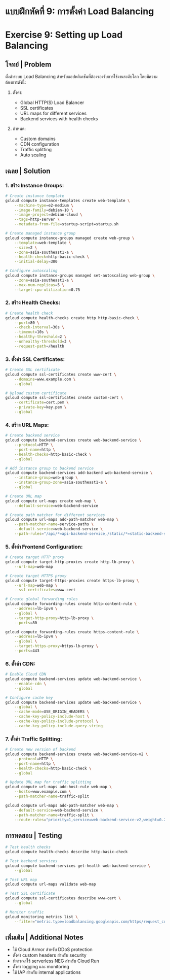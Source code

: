 # แบบฝึกหัดที่ 9: การตั้งค่า Load Balancing
# Exercise 9: Setting up Load Balancing

## โจทย์ | Problem
ตั้งค่าระบบ Load Balancing สำหรับแอปพลิเคชันที่ต้องรองรับการใช้งานระดับโลก โดยมีความต้องการดังนี้:

1. ตั้งค่า:
   - Global HTTP(S) Load Balancer
   - SSL certificates
   - URL maps for different services
   - Backend services with health checks

2. กำหนด:
   - Custom domains
   - CDN configuration
   - Traffic splitting
   - Auto scaling

## เฉลย | Solution

### 1. สร้าง Instance Groups:
```bash
# Create instance template
gcloud compute instance-templates create web-template \
    --machine-type=e2-medium \
    --image-family=debian-10 \
    --image-project=debian-cloud \
    --tags=http-server \
    --metadata-from-file=startup-script=startup.sh

# Create managed instance group
gcloud compute instance-groups managed create web-group \
    --template=web-template \
    --size=2 \
    --zone=asia-southeast1-a \
    --health-check=http-basic-check \
    --initial-delay=300

# Configure autoscaling
gcloud compute instance-groups managed set-autoscaling web-group \
    --zone=asia-southeast1-a \
    --max-num-replicas=5 \
    --target-cpu-utilization=0.75
```

### 2. สร้าง Health Checks:
```bash
# Create health check
gcloud compute health-checks create http http-basic-check \
    --port=80 \
    --check-interval=30s \
    --timeout=10s \
    --healthy-threshold=2 \
    --unhealthy-threshold=3 \
    --request-path=/health
```

### 3. ตั้งค่า SSL Certificates:
```bash
# Create SSL certificate
gcloud compute ssl-certificates create www-cert \
    --domains=www.example.com \
    --global

# Upload custom certificate
gcloud compute ssl-certificates create custom-cert \
    --certificate=cert.pem \
    --private-key=key.pem \
    --global
```

### 4. สร้าง URL Maps:
```bash
# Create backend service
gcloud compute backend-services create web-backend-service \
    --protocol=HTTP \
    --port-name=http \
    --health-checks=http-basic-check \
    --global

# Add instance group to backend service
gcloud compute backend-services add-backend web-backend-service \
    --instance-group=web-group \
    --instance-group-zone=asia-southeast1-a \
    --global

# Create URL map
gcloud compute url-maps create web-map \
    --default-service=web-backend-service

# Create path matcher for different services
gcloud compute url-maps add-path-matcher web-map \
    --path-matcher-name=service-paths \
    --default-service=web-backend-service \
    --path-rules="/api/*=api-backend-service,/static/*=static-backend-service"
```

### 5. ตั้งค่า Frontend Configuration:
```bash
# Create target HTTP proxy
gcloud compute target-http-proxies create http-lb-proxy \
    --url-map=web-map

# Create target HTTPS proxy
gcloud compute target-https-proxies create https-lb-proxy \
    --url-map=web-map \
    --ssl-certificates=www-cert

# Create global forwarding rules
gcloud compute forwarding-rules create http-content-rule \
    --address=lb-ipv4 \
    --global \
    --target-http-proxy=http-lb-proxy \
    --ports=80

gcloud compute forwarding-rules create https-content-rule \
    --address=lb-ipv4 \
    --global \
    --target-https-proxy=https-lb-proxy \
    --ports=443
```

### 6. ตั้งค่า CDN:
```bash
# Enable Cloud CDN
gcloud compute backend-services update web-backend-service \
    --enable-cdn \
    --global

# Configure cache key
gcloud compute backend-services update web-backend-service \
    --global \
    --cache-mode=USE_ORIGIN_HEADERS \
    --cache-key-policy-include-host \
    --cache-key-policy-include-protocol \
    --cache-key-policy-include-query-string
```

### 7. ตั้งค่า Traffic Splitting:
```bash
# Create new version of backend
gcloud compute backend-services create web-backend-service-v2 \
    --protocol=HTTP \
    --port-name=http \
    --health-checks=http-basic-check \
    --global

# Update URL map for traffic splitting
gcloud compute url-maps add-host-rule web-map \
    --hosts=www.example.com \
    --path-matcher-name=traffic-split

gcloud compute url-maps add-path-matcher web-map \
    --default-service=web-backend-service \
    --path-matcher-name=traffic-split \
    --route-rules="priority=1,service=web-backend-service-v2,weight=0.2"
```

## การทดสอบ | Testing
```bash
# Test health checks
gcloud compute health-checks describe http-basic-check

# Test backend services
gcloud compute backend-services get-health web-backend-service \
    --global

# Test URL map
gcloud compute url-maps validate web-map

# Test SSL certificate
gcloud compute ssl-certificates describe www-cert \
    --global

# Monitor traffic
gcloud monitoring metrics list \
    --filter="metric.type=loadbalancing.googleapis.com/https/request_count"
```

## เพิ่มเติม | Additional Notes
- ใช้ Cloud Armor สำหรับ DDoS protection
- ตั้งค่า custom headers สำหรับ security
- พิจารณาใช้ serverless NEG สำหรับ Cloud Run
- ตั้งค่า logging และ monitoring
- ใช้ IAP สำหรับ internal applications

